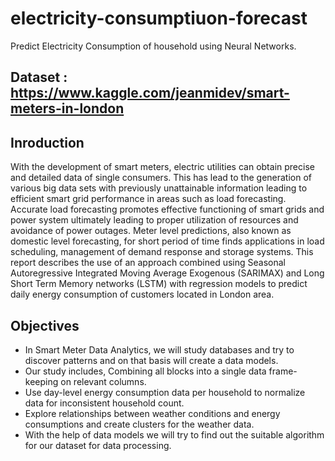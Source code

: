 # electricity-consumptiuon-forecast
Predict Electricity Consumption of household using Neural Networks.

## Dataset : https://www.kaggle.com/jeanmidev/smart-meters-in-london

## Inroduction

With the development of smart meters, electric utilities can obtain precise and detailed
data of single consumers. This has lead to the generation of various big data sets with
previously unattainable information leading to efficient smart grid performance in areas
such as load forecasting. Accurate load forecasting promotes effective functioning of smart
grids and power system ultimately leading to proper utilization of resources and avoidance
of power outages. Meter level predictions, also known as domestic level forecasting, for
short period of time finds applications in load scheduling, management of demand response
and storage systems. This report describes the use of an approach combined using Seasonal
Autoregressive Integrated Moving Average Exogenous (SARIMAX) and Long Short Term
Memory networks (LSTM) with regression models to predict daily energy consumption of
customers located in London area.

## Objectives

* In Smart Meter Data Analytics, we will study databases and try to discover patterns and
on that basis will create a data models.
* Our study includes, Combining all blocks into a single data frame- keeping on relevant
columns.
*  Use day-level energy consumption data per household to normalize data for inconsistent
household count.
* Explore relationships between weather conditions and energy consumptions and create
clusters for the weather data.
* With the help of data models we will try to find out the suitable algorithm for our dataset
for data processing.

